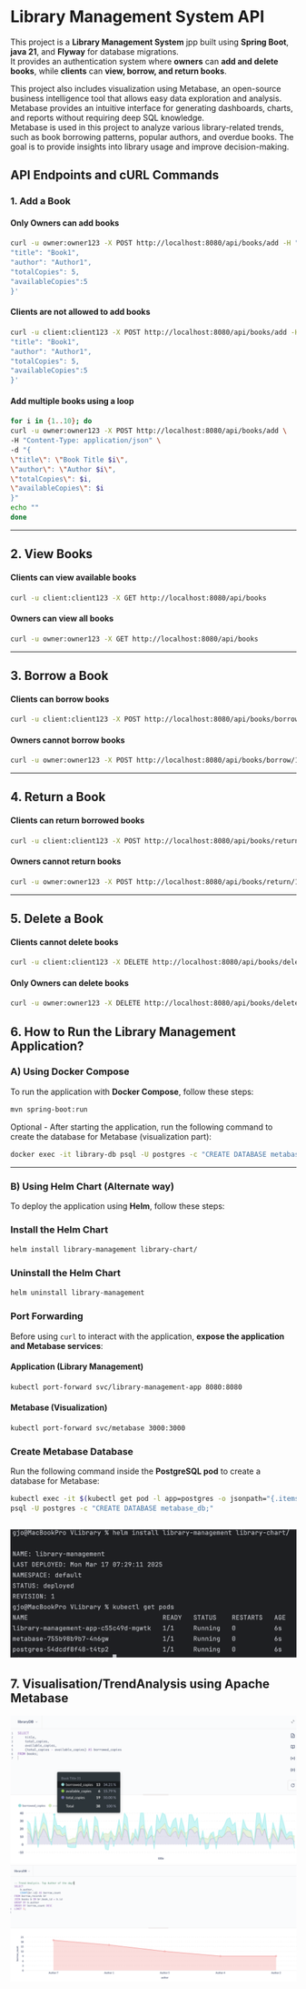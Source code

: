 # Library Management System API

This project is a **Library Management System** jpp built using **Spring Boot**, **java 21**, and **Flyway** for database migrations.  
It provides an authentication system where **owners** can **add and delete books**, while **clients** can **view, borrow, and return books**.

This project also includes visualization using Metabase, an open-source business intelligence tool that allows easy data exploration and analysis. Metabase provides an intuitive interface for generating dashboards, charts, and reports without requiring deep SQL knowledge.  
Metabase is used in this project to analyze various library-related trends, such as book borrowing patterns, popular authors, and overdue books. The goal is to provide insights into library usage and improve decision-making.


##  API Endpoints and cURL Commands

### 1. Add a Book
####  **Only Owners can add books**
```sh
curl -u owner:owner123 -X POST http://localhost:8080/api/books/add -H "Content-Type: application/json" -d '{
"title": "Book1",
"author": "Author1",
"totalCopies": 5,
"availableCopies":5
}'
```

####  **Clients are not allowed to add books**
```sh
curl -u client:client123 -X POST http://localhost:8080/api/books/add -H "Content-Type: application/json" -d '{
"title": "Book1",
"author": "Author1",
"totalCopies": 5,
"availableCopies":5
}'
```

####  **Add multiple books using a loop**
```sh
for i in {1..10}; do
curl -u owner:owner123 -X POST http://localhost:8080/api/books/add \
-H "Content-Type: application/json" \
-d "{
\"title\": \"Book Title $i\",
\"author\": \"Author $i\",
\"totalCopies\": $i,
\"availableCopies\": $i
}"
echo ""
done
```

---

## 2.  View Books

####  **Clients can view available books**
```sh
curl -u client:client123 -X GET http://localhost:8080/api/books
```

####  **Owners can view all books**
```sh
curl -u owner:owner123 -X GET http://localhost:8080/api/books
```

---

## 3.  Borrow a Book
#### **Clients can borrow books**
```sh
curl -u client:client123 -X POST http://localhost:8080/api/books/borrow/1
```

####  **Owners cannot borrow books**
```sh
curl -u owner:owner123 -X POST http://localhost:8080/api/books/borrow/1  #  Not allowed
```

---

## 4. Return a Book
####  **Clients can return borrowed books**
```sh
curl -u client:client123 -X POST http://localhost:8080/api/books/return/1
```

####  **Owners cannot return books**
```sh
curl -u owner:owner123 -X POST http://localhost:8080/api/books/return/1  # Not allowed
```

---

## 5.  Delete a Book
####  **Clients cannot delete books**
```sh
curl -u client:client123 -X DELETE http://localhost:8080/api/books/delete/1  #  Not allowed
```

#### **Only Owners can delete books**
```sh
curl -u owner:owner123 -X DELETE http://localhost:8080/api/books/delete/1
```

## 6.  How to Run the Library Management Application?

###  A) Using Docker Compose
To run the application with **Docker Compose**, follow these steps:

```sh
mvn spring-boot:run
```

Optional - After starting the application, run the following command  to create the database for Metabase (visualization part):

```sh
docker exec -it library-db psql -U postgres -c "CREATE DATABASE metabase_db;"
```

---

###  B) Using Helm Chart (Alternate way)
To deploy the application using **Helm**, follow these steps:

###  **Install the Helm Chart**
```sh
helm install library-management library-chart/
```

###  **Uninstall the Helm Chart**
```sh
helm uninstall library-management
```

###  **Port Forwarding**
Before using `curl` to interact with the application, **expose the application and Metabase services**:

####  **Application (Library Management)**
```sh
kubectl port-forward svc/library-management-app 8080:8080
```

####  **Metabase (Visualization)**
```sh
kubectl port-forward svc/metabase 3000:3000
```

###  **Create Metabase Database**
Run the following command inside the **PostgreSQL pod** to create a database for Metabase:

```sh
kubectl exec -it $(kubectl get pod -l app=postgres -o jsonpath="{.items[0].metadata.name}") -- \
psql -U postgres -c "CREATE DATABASE metabase_db;"
```
![img.png](img.png)
---

## 7.  Visualisation/TrendAnalysis using Apache Metabase

![img.png](src/main/screens/img.png)
![img_1.png](src/main/screens/img_1.png)
